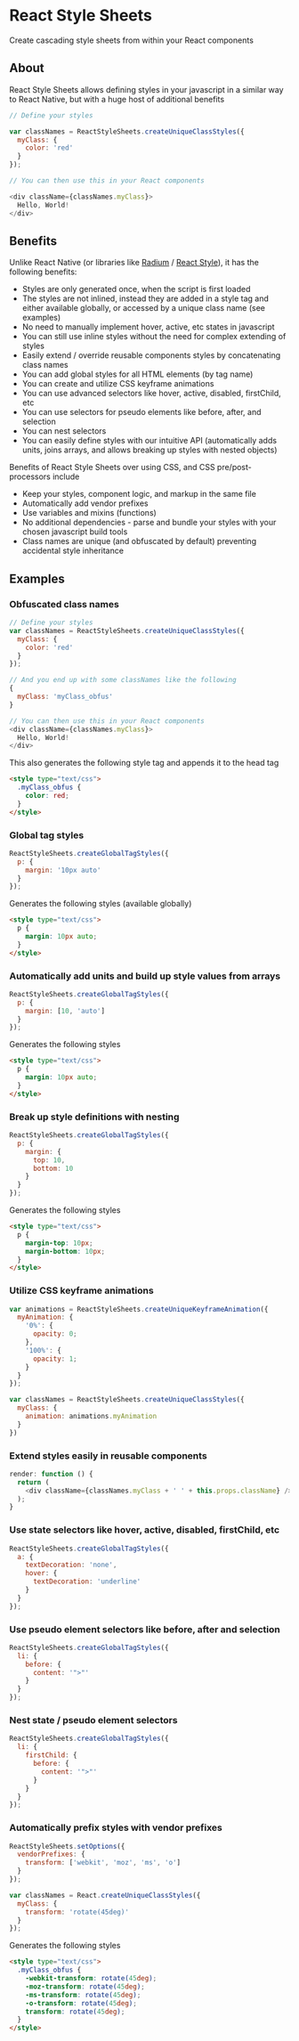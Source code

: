 # React Style Sheets
Create cascading style sheets from within your React components

## About

React Style Sheets allows defining styles in your javascript in a similar way to React Native, but with a huge host of additional benefits

```javascript
// Define your styles

var classNames = ReactStyleSheets.createUniqueClassStyles({
  myClass: {
    color: 'red'
  }
});

// You can then use this in your React components

<div className={classNames.myClass}>
  Hello, World!
</div>
```

## Benefits

Unlike React Native (or libraries like [Radium](https://github.com/FormidableLabs/radium) / [React Style](https://github.com/js-next/react-style)), it has the following benefits:

* Styles are only generated once, when the script is first loaded
* The styles are not inlined, instead they are added in a style tag and either available globally, or accessed by a unique class name (see examples)
* No need to manually implement hover, active, etc states in javascript
* You can still use inline styles without the need for complex extending of styles
* Easily extend / override reusable components styles by concatenating class names
* You can add global styles for all HTML elements (by tag name)
* You can create and utilize CSS keyframe animations
* You can use advanced selectors like hover, active, disabled, firstChild, etc
* You can use selectors for pseudo elements like before, after, and selection
* You can nest selectors
* You can easily define styles with our intuitive API (automatically adds units, joins arrays, and allows breaking up styles with nested objects)

Benefits of React Style Sheets over using CSS, and CSS pre/post-processors include

* Keep your styles, component logic, and markup in the same file
* Automatically add vendor prefixes
* Use variables and mixins (functions)
* No additional dependencies - parse and bundle your styles with your chosen javascript build tools
* Class names are unique (and obfuscated by default) preventing accidental style inheritance

## Examples

### Obfuscated class names

```javascript
// Define your styles
var classNames = ReactStyleSheets.createUniqueClassStyles({
  myClass: {
    color: 'red'
  }
});

// And you end up with some classNames like the following
{
  myClass: 'myClass_obfus'
}

// You can then use this in your React components
<div className={classNames.myClass}>
  Hello, World!
</div>
```

This also generates the following style tag and appends it to the head tag

```html
<style type="text/css">
  .myClass_obfus {
    color: red;
  }
</style>
```

### Global tag styles

```javascript
ReactStyleSheets.createGlobalTagStyles({
  p: {
    margin: '10px auto'
  }
});
```

Generates the following styles (available globally)

```html
<style type="text/css">
  p {
    margin: 10px auto;
  }
</style>
```

### Automatically add units and build up style values from arrays

```javascript
ReactStyleSheets.createGlobalTagStyles({
  p: {
    margin: [10, 'auto']
  }
});
```

Generates the following styles

```html
<style type="text/css">
  p {
    margin: 10px auto;
  }
</style>
```

### Break up style definitions with nesting

```javascript
ReactStyleSheets.createGlobalTagStyles({
  p: {
    margin: {
      top: 10,
      bottom: 10
    }
  }
});
```

Generates the following styles

```html
<style type="text/css">
  p {
    margin-top: 10px;
    margin-bottom: 10px;
  }
</style>
```

### Utilize CSS keyframe animations

```javascript
var animations = ReactStyleSheets.createUniqueKeyframeAnimation({
  myAnimation: {
    '0%': {
      opacity: 0;
    },
    '100%': {
      opacity: 1;
    }
  }
});

var classNames = ReactStyleSheets.createUniqueClassStyles({
  myClass: {
    animation: animations.myAnimation
  }
})
```

### Extend styles easily in reusable components

```javascript
render: function () {
  return (
    <div className={classNames.myClass + ' ' + this.props.className} />
  );
}
```

### Use state selectors like hover, active, disabled, firstChild, etc

```javascript
ReactStyleSheets.createGlobalTagStyles({
  a: {
    textDecoration: 'none',
    hover: {
      textDecoration: 'underline'
    }
  }
});
```

### Use pseudo element selectors like before, after and selection

```javascript
ReactStyleSheets.createGlobalTagStyles({
  li: {
    before: {
      content: '">"'
    }
  }
});
```

### Nest state / pseudo element selectors

```javascript
ReactStyleSheets.createGlobalTagStyles({
  li: {
    firstChild: {
      before: {
        content: '">"'
      }
    }
  }
});
```

### Automatically prefix styles with vendor prefixes

```javascript
ReactStyleSheets.setOptions({
  vendorPrefixes: {
    transform: ['webkit', 'moz', 'ms', 'o']
  }
});

var classNames = React.createUniqueClassStyles({
  myClass: {
    transform: 'rotate(45deg)'
  }
});
```

Generates the following styles

```html
<style type="text/css">
  .myClass_obfus {
    -webkit-transform: rotate(45deg);
    -moz-transform: rotate(45deg);
    -ms-transform: rotate(45deg);
    -o-transform: rotate(45deg);
    transform: rotate(45deg);
  }
</style>
```
